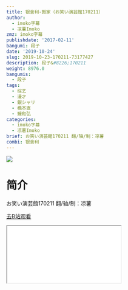 ```yaml
---
title: 银舍利-搬家（お笑い演芸館170211）
author:
  - imoko字幕
  - 凉薯Imoko
zmz: imoko字幕
publishdate: '2017-02-11'
bangumi: 段子
date: '2019-10-24'
slug: 2019-10-23-170211-73177427
description: 段子&#8226;170211
weight: 8976.0
bangumis:
  - 段子
tags:
  - 综艺
  - 漫才
  - 銀シャリ
  - 橋本直
  - 鰻和弘
categories:
  - imoko字幕
  - 凉薯Imoko
brief: お笑い演芸館170211 翻/轴/制：凉薯
combi: 银舍利
---
```

![](https://raw.githubusercontent.com/tcgriffith/owaraisite/master/static/tmpimg/d585ed1bb92023e3c7da3a88275e6502d7f58a0e.jpg.480.jpg)
# 简介  
お笑い演芸館170211
翻/轴/制：凉薯  

[去B站观看](https://www.bilibili.com/video/av73177427/)
<div class ="resp-container"><iframe class="testiframe" src="//player.bilibili.com/player.html?aid=73177427"", scrolling="no", allowfullscreen="true" > </iframe></div> 
